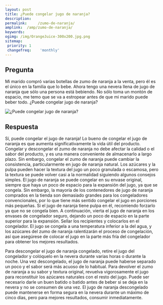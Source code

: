 ```yaml
---
layout: post
title: ¿Puede congelar jugo de naranja?  
description: 
permalink:     /zumo-de-naranja/
amplink:  /amp/zumo-de-naranja/
keywords: 
ogimg: /img/OrangeJuice-300x200.jpg.png
sitemap:
 priority: 1
 changefreq:    'monthly'
---
```




## Pregunta

Mi marido compró varias botellas de zumo de naranja a la venta, pero él es el único en la familia que lo bebe. Ahora tengo una nevera llena de jugo de naranja que sólo una persona está bebiendo. No sólo toma un montón de espacio, me temo que se va a estropear antes de que mi marido puede beber todo. ¿Puede congelar jugo de naranja?


![¿Puede congelar jugo de naranja?](https://sepuedecongelar.com/img/OrangeJuice-300x200.jpg "¿Puede congelar jugo de naranja?" )


## Respuesta

Sí, puede congelar el jugo de naranja! Lo bueno de congelar el jugo de naranja es que aumenta significativamente la vida útil del producto. Congelar y descongelar el zumo de naranja no debe afectar la calidad o el sabor del producto, y es una manera conveniente de almacenarlo a largo plazo. Sin embargo, congelar el zumo de naranja puede cambiar la consistencia, particularmente en jugo de naranja natural. Los azúcares y la pulpa pueden hacer la textura del jugo un poco granulada o escamosa, pero la textura se puede volver casi a la normalidad siguiendo algunos consejos simples.
El jugo de naranja se puede congelar en su envase original, siempre que haya un poco de espacio para la expansión del jugo, ya que se congela. Sin embargo, la mayoría de los contenedores de jugo de naranja comprados en la tienda son demasiado grandes para los congeladores convencionales, por lo que tiene más sentido congelar el jugo en porciones más pequeñas. Si el jugo de naranja tiene pulpa en él, recomiendo forzarlo ya que no se congela bien. A continuación, vierta el jugo de naranja en los envases de congelador seguro, dejando un poco de espacio en la parte superior para la expansión. Sellar los recipientes y colocarlos en el congelador. El jugo se congela a una temperatura inferior a la del agua, y los azúcares del zumo de naranja ralentizarán el proceso de congelación, así que asegúrese de colocar el jugo en la parte más fría del congelador para obtener los mejores resultados.

Para descongelar el jugo de naranja congelado, retire el jugo del congelador y colóquelo en la nevera durante varias horas o durante la noche. Una vez descongelado, el jugo de naranja puede haberse separado un poco y el sabor será más acuoso de lo habitual.
Para devolver el zumo de naranja a su sabor y textura original, revuelva vigorosamente el jugo para reconstituir los azúcares naturales con el resto del jugo. Puede ser necesario darle un buen batido o batido antes de beber si se deja en la nevera y no se consumen de una vez. El jugo de naranja descongelado puede mantenerse en forma segura en la nevera durante un máximo de cinco días, pero para mejores resultados, consumir inmediatamente.